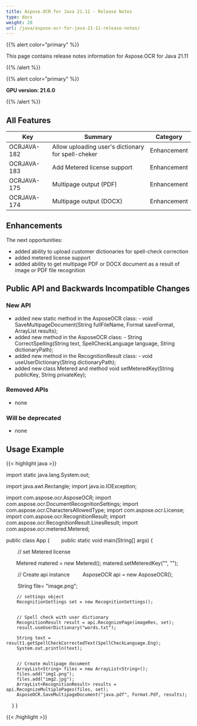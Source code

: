 ```yaml
---
title: Aspose.OCR for Java 21.11 - Release Notes
type: docs
weight: 20
url: /java/aspose-ocr-for-java-21-11-release-notes/
---
```


{{% alert color="primary" %}}

This page contains release notes information for Aspose.OCR for Java 21.11

{{% /alert %}}

{{% alert color="primary" %}}

**GPU version: 21.6.0**

{{% /alert %}}

## All Features

|Key|Summary|Category|
|---|---|---|
|OCRJAVA-182| Allow uploading user's dictionary for spell-cheker |Enhancement|
|OCRJAVA-183| Add Metered license support |Enhancement|
|OCRJAVA-175| Multipage output (PDF) |Enhancement|
|OCRJAVA-174| Multipage output (DOCX) |Enhancement|


## Enhancements

The next opportunities:

- added ability to upload customer dictionaries for spell-check correction
- added metered license support
- added ability to get multipage PDF or DOCX document as a result of image or PDF file recognition

## Public API and Backwards Incompatible Changes

### New API

- added new static method in the AsposeOCR class:
        -  	void SaveMultipageDocument(String fullFileName, Format saveFormat, ArrayList<RecognitionResult> results);
- added new method in the AsposeOCR class:
        -  	String CorrectSpelling(String text, SpellCheckLanguage language, String dictionaryPath);
- added new method in the RecognitionResult class:
        -  	void useUserDictionary(String dictionaryPath);
- added new class Metered and method void setMeteredKey(String publicKey, String privateKey);

### Removed APIs

- none


### Will be deprecated

- none

## Usage Example

{{< highlight java >}}

import static java.lang.System.out;

import java.awt.Rectangle;
import java.io.IOException;

import com.aspose.ocr.AsposeOCR;
import com.aspose.ocr.DocumentRecognitionSettings;
import com.aspose.ocr.CharactersAllowedType;
import com.aspose.ocr.License;
import com.aspose.ocr.RecognitionResult;
import com.aspose.ocr.RecognitionResult.LinesResult;
import com.aspose.ocr.metered.Metered;


public class App {
       public static void main(String[] args) {

        // set Metered license    

      	Metered matered = new Metered();
		matered.setMeteredKey("", "");


        // Create api instance
        AsposeOCR api = new AsposeOCR();

        String file= "image.png";		
		
	    // settings object 
		RecognitionSettings set = new RecognitionSettings();
		
		
		// Spell check with user dictionary
		RecognitionResult result = api.RecognizePage(imageRes, set);	
		result.useUserDictionary("words.txt");
				
		String text = result1.getSpellCheckCorrectedText(SpellCheckLanguage.Eng);
		System.out.println(text);
		

		// Create multipage document
		ArrayList<String> files = new ArrayList<String>();
		files.add("img1.png");
		files.add("img2.jpg");
		ArrayList<RecognitionResult> results = api.RecognizeMultiplePages(files, set);	
		AsposeOCR.SaveMultipageDocument("java.pdf", Format.Pdf, results);
    }
}

{{< /highlight >}}
